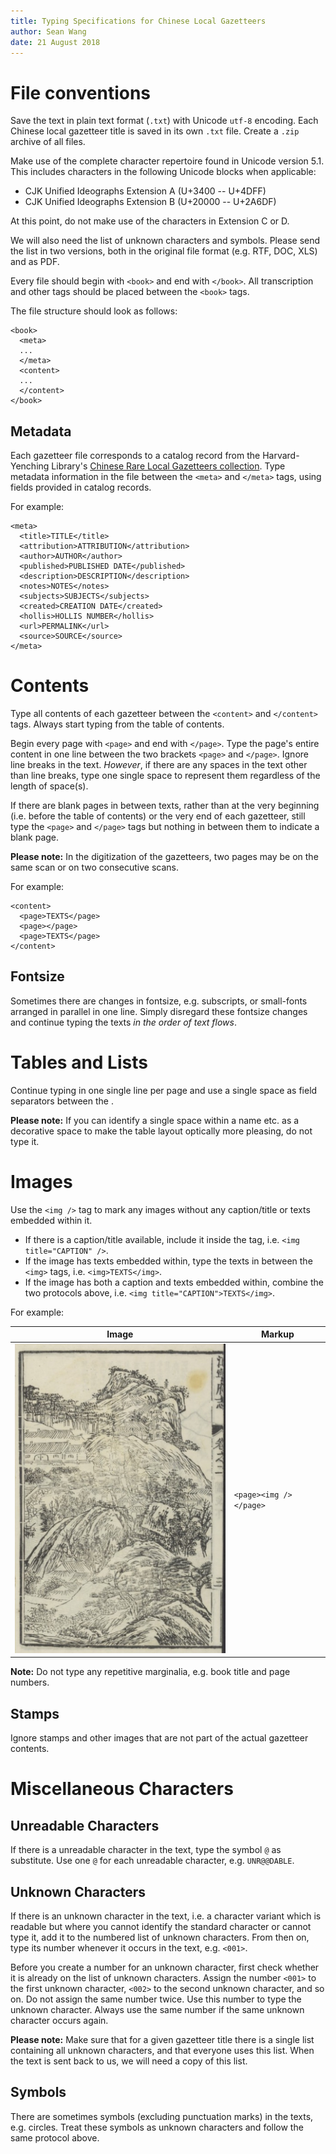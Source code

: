 ```yaml
---
title: Typing Specifications for Chinese Local Gazetteers
author: Sean Wang
date: 21 August 2018
---
```


# File conventions

Save the text in plain text format (`.txt`) with Unicode `utf-8` encoding. Each Chinese local gazetteer title is saved in its own `.txt` file. Create a `.zip` archive of all files.

Make use of the complete character repertoire found in Unicode version 5.1. This includes characters in the following Unicode blocks when applicable:

* CJK Unified Ideographs Extension A (U+3400 -- U+4DFF)
* CJK Unified Ideographs Extension B (U+20000 -- U+2A6DF)

At this point, do not make use of the characters in Extension C or D.

We will also need the list of unknown characters and symbols. Please send the list in two versions, both in the original file format (e.g. RTF, DOC, XLS) and as PDF.

Every file should begin with `<book>` and end with `</book>`. All transcription and other tags should be placed between the `<book>` tags.

The file structure should look as follows:
```
<book>
  <meta>
  ...
  </meta>
  <content>
  ...
  </content>
</book>
```

## Metadata

Each gazetteer file corresponds to a catalog record from the Harvard-Yenching Library's [Chinese Rare Local Gazetteers collection](https://hollis.harvard.edu/primo-explore/search?query=any,contains,Harvard-Yenching%20Library%20Chinese%20Local%20Gazetteers%20Project%22&tab=everything&search_scope=everything&vid=HVD2&lang=en_US&offset=0&fromRedirectFilter=true). Type metadata information in the file between the `<meta>` and `</meta>` tags, using fields provided in catalog records.

For example:
```
<meta>
  <title>TITLE</title>
  <attribution>ATTRIBUTION</attribution>
  <author>AUTHOR</author>
  <published>PUBLISHED DATE</published>
  <description>DESCRIPTION</description>
  <notes>NOTES</notes>
  <subjects>SUBJECTS</subjects>
  <created>CREATION DATE</created>
  <hollis>HOLLIS NUMBER</hollis>
  <url>PERMALINK</url>
  <source>SOURCE</source>
</meta>
```

# Contents

Type all contents of each gazetteer between the `<content>` and `</content>` tags. Always start typing from the table of contents.

Begin every page with `<page>` and end with `</page>`. Type the page's entire content in one line between the two brackets `<page>` and `</page>`. Ignore line breaks in the text. *However*, if there are any spaces in the text other than line breaks, type one single space to represent them regardless of the length of space(s).

If there are blank pages in between texts, rather than at the very beginning (i.e. before the table of contents) or the very end of each gazetteer, still type the `<page>` and `</page>` tags but nothing in between them to indicate a blank page.

**Please note:** In the digitization of the gazetteers, two pages may be on the same scan or on two consecutive scans.

For example:
```
<content>
  <page>TEXTS</page>
  <page></page>
  <page>TEXTS</page>
</content>
```

## Fontsize

Sometimes there are changes in fontsize, e.g. subscripts, or small-fonts arranged in parallel in one line. Simply disregard these fontsize changes and continue typing the texts *in the order of text flows*.

# Tables and Lists

Continue typing in one single line per page and use a single space as field separators between the .

**Please note:** If you can identify a single space within a name etc. as a decorative space to make the table layout optically more pleasing, do not type it.

# Images

Use the `<img />` tag to mark any images without any caption/title or texts embedded within it.

* If there is a caption/title available, include it inside the tag, i.e. `<img title="CAPTION" />`.
* If the image has texts embedded within, type the texts in between the `<img>` tags, i.e. `<img>TEXTS</img>`.
* If the image has both a caption and texts embedded within, combine the two protocols above, i.e. `<img title="CAPTION">TEXTS</img>`.

For example:

Image | Markup
----- | ------
<img src="lgimg/fig1.jpg" width="350"> | ```<page><img /></page>```
**Note:** Do not type any repetitive marginalia, e.g. book title and page numbers.


## Stamps

Ignore stamps and other images that are not part of the actual gazetteer contents.

# Miscellaneous Characters

## Unreadable Characters

If there is a unreadable character in the text, type the symbol `@` as substitute. Use one `@` for each unreadable character, e.g. `UNR@@DABLE`.

## Unknown Characters

If there is an unknown character in the text, i.e. a character variant which is readable but where you cannot identify the standard character or cannot type it, add it to the numbered list of unknown characters. From then on, type its number whenever it occurs in the text, e.g. `<001>`.

Before you create a number for an unknown character, first check whether it is already on the list of unknown characters. Assign the number `<001>` to the first unknown character, `<002>` to the second unknown character, and so on. Do not assign the same number twice. Use this number to type the unknown character. Always use the same number if the same unknown character occurs again.

**Please note:** Make sure that for a given gazetteer title there is a single list containing all unknown characters, and that everyone uses this list. When the text is sent back to us, we will need a copy of this list.

## Symbols

There are sometimes symbols (excluding punctuation marks) in the texts, e.g. circles. Treat these symbols as unknown characters and follow the same protocol above.
